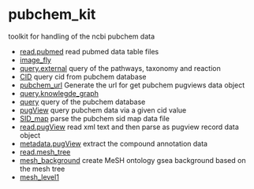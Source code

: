 # pubchem_kit

toolkit for handling of the ncbi pubchem data

+ [read.pubmed](pubchem_kit/read.pubmed.1) read pubmed data table files
+ [image_fly](pubchem_kit/image_fly.1) 
+ [query.external](pubchem_kit/query.external.1) query of the pathways, taxonomy and reaction 
+ [CID](pubchem_kit/CID.1) query cid from pubchem database
+ [pubchem_url](pubchem_kit/pubchem_url.1) Generate the url for get pubchem pugviews data object
+ [query.knowlegde_graph](pubchem_kit/query.knowlegde_graph.1) 
+ [query](pubchem_kit/query.1) query of the pubchem database
+ [pugView](pubchem_kit/pugView.1) query pubchem data via a given cid value
+ [SID_map](pubchem_kit/SID_map.1) parse the pubchem sid map data file
+ [read.pugView](pubchem_kit/read.pugView.1) read xml text and then parse as pugview record data object
+ [metadata.pugView](pubchem_kit/metadata.pugView.1) extract the compound annotation data
+ [read.mesh_tree](pubchem_kit/read.mesh_tree.1) 
+ [mesh_background](pubchem_kit/mesh_background.1) create MeSH ontology gsea background based on the mesh tree
+ [mesh_level1](pubchem_kit/mesh_level1.1) 
